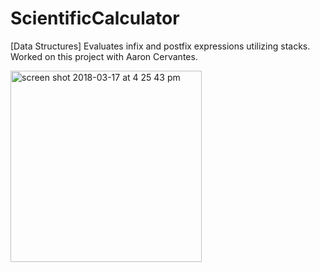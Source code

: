# ScientificCalculator
[Data Structures] Evaluates infix and postfix expressions utilizing stacks.
Worked on this project with Aaron Cervantes.

<img width="306" alt="screen shot 2018-03-17 at 4 25 43 pm" src="https://user-images.githubusercontent.com/2395780/37560972-f01d302c-29ff-11e8-9e8e-b3b494786854.png">
